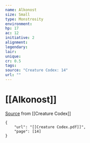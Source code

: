 ```yaml
---
name: Alkonost
size: Small
type: Monstrosity
environment: 
hp: 17
ac: 12
initiative: 2
alignment: 
legendary: 
lair: 
unique: 
cr: 0.5
tags: 
source: "Creature Codex: 14"
url: ""
---
```

# [[Alkonost]]

[Source](zotero://open-pdf/library/items/NTNKJRHG?page=14) from [[Creature Codex]]

```pdf
{
	"url": "[[Creature Codex.pdf]]",
	"page": [14]
}
```


